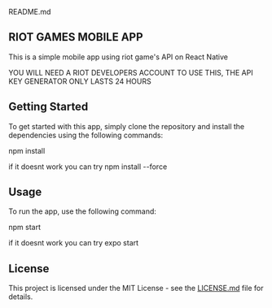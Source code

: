 README.md

## RIOT GAMES MOBILE APP

This is a simple mobile app using riot game's API on React Native

YOU WILL NEED A RIOT DEVELOPERS ACCOUNT TO USE THIS, THE API KEY GENERATOR ONLY LASTS 24 HOURS

## Getting Started

To get started with this app, simply clone the repository and install the dependencies using the following commands:

npm install

if it doesnt work you can try npm install --force


## Usage

To run the app, use the following command:

npm start

if it doesnt work you can try expo start 


## License

This project is licensed under the MIT License - see the [LICENSE.md](LICENSE.md) file for details.
